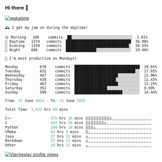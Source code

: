 ### Hi there 👋

[![wakatime](https://wakatime.com/badge/user/018c696b-0bdf-43bb-ab77-72c32d0bf4fe.svg)](https://wakatime.com/@018c696b-0bdf-43bb-ab77-72c32d0bf4fe)

<!-- README-STATS:START -->

```
🕰️ I get my jam on during the daytime!

🌞 Morning  	106    commits	██░░░░░░░░░░░░░░░░░░░░░░░░░░░░	3.01%
🌆 Daytime  	1374   commits	██████████████████████████████	38.98%
🌃 Evening  	1359   commits	█████████████████████████████░	38.55%
🌙 Night    	686    commits	██████████████░░░░░░░░░░░░░░░░	19.46%
```

```
📅 I'm most productive on Mondays!

Monday      	670    commits	██████████████████████████████	19.01%
Tuesday     	632    commits	████████████████████████████░░	17.93%
Wednesday   	457    commits	████████████████████░░░░░░░░░░	12.96%
Thursday    	438    commits	███████████████████░░░░░░░░░░░	12.43%
Friday      	467    commits	████████████████████░░░░░░░░░░	13.25%
Saturday    	352    commits	███████████████░░░░░░░░░░░░░░░	9.99%
Sunday      	509    commits	██████████████████████░░░░░░░░	14.44%
```

<!-- README-STATS:END -->

<!--START_SECTION:waka-->

```C
From: 15 June 2024 - To: 15 June 2025

Total Time: 1,432 hrs 50 mins

C++                  575 hrs 26 mins ⣿⣿⣿⣿⣿⣿⣿⣿⣿⣷⣀⣀⣀⣀⣀⣀⣀⣀⣀⣀⣀⣀⣀⣀⣀   39.66 %
C                    442 hrs 59 mins ⣿⣿⣿⣿⣿⣿⣿⣶⣀⣀⣀⣀⣀⣀⣀⣀⣀⣀⣀⣀⣀⣀⣀⣀⣀   30.53 %
Python               200 hrs 10 mins ⣿⣿⣿⣦⣀⣀⣀⣀⣀⣀⣀⣀⣀⣀⣀⣀⣀⣀⣀⣀⣀⣀⣀⣀⣀   13.80 %
CMake                63 hrs 4 mins   ⣿⣄⣀⣀⣀⣀⣀⣀⣀⣀⣀⣀⣀⣀⣀⣀⣀⣀⣀⣀⣀⣀⣀⣀⣀   04.35 %
Java                 37 hrs 31 mins  ⣶⣀⣀⣀⣀⣀⣀⣀⣀⣀⣀⣀⣀⣀⣀⣀⣀⣀⣀⣀⣀⣀⣀⣀⣀   02.59 %
Markdown             37 hrs 13 mins  ⣶⣀⣀⣀⣀⣀⣀⣀⣀⣀⣀⣀⣀⣀⣀⣀⣀⣀⣀⣀⣀⣀⣀⣀⣀   02.57 %
Other                18 hrs 11 mins  ⣤⣀⣀⣀⣀⣀⣀⣀⣀⣀⣀⣀⣀⣀⣀⣀⣀⣀⣀⣀⣀⣀⣀⣀⣀   01.25 %
```

<!--END_SECTION:waka-->

[![Viacheslav profile views](https://u8views.com/api/v1/github/profiles/25109435/views/day-week-month-total-count.svg)](https://u8views.com/github/Mcublog)
